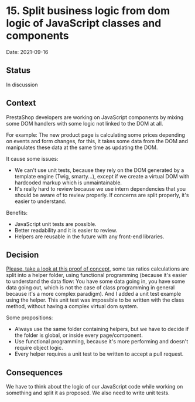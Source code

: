 # 15. Split business logic from dom logic of JavaScript classes and components 

Date: 2021-09-16

## Status

In discussion

## Context

PrestaShop developers are working on JavaScript components by mixing some DOM handlers with some logic not linked to the DOM at all. 

For example: 
The new product page is calculating some prices depending on events and form changes, for this, it takes some data from the DOM and manipulates these data at the same time as updating the DOM.

It cause some issues: 

- We can't use unit tests, because they rely on the DOM generated by a template engine (Twig, smarty...), except if we create a virtual DOM with hardcoded markup which is unmaintainable.
- It's really hard to review because we use intern dependencies that you should be aware of to review properly. If concerns are split properly, it's easier to understand.

Benefits:

- JavaScript unit tests are possible.
- Better readability and it is easier to review.
- Helpers are reusable in the future with any front-end libraries.

## Decision

[Please, take a look at this proof of concept](https://github.com/PrestaShop/PrestaShop/pull/25909), some tax ratios calculations are split into a helper folder, using functional programming (because it's easier to understand the data flow: You have some data going in, you have some data going out, which is not the case of class programming in general because it's a more complex paradigm). And I added a unit test example using the helper. This unit test was impossible to be written with the class method, without having a complex virtual dom system.

Some propositions:
- Always use the same folder containing helpers, but we have to decide if the folder is global, or inside every page/component.
- Use functional programming, because it's more performing and doesn't require object logic.
- Every helper requires a unit test to be written to accept a pull request.

## Consequences

We have to think about the logic of our JavaScript code while working on something and split it as proposed. We also need to write unit tests.
